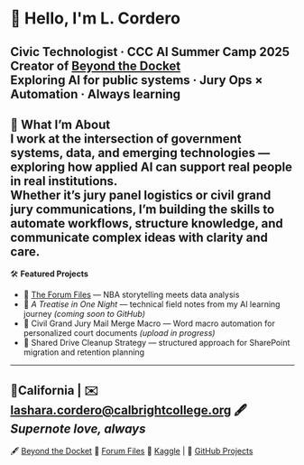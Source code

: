 # 👋 Hello, I'm L. Cordero

**Civic Technologist** · CCC AI Summer Camp 2025  
**Creator of [Beyond the Docket](https://sites.google.com/view/beyondthedocket/home)**  
Exploring AI for public systems · Jury Ops × Automation · Always learning
---
🧭 **What I’m About**  
I work at the intersection of government systems, data, and emerging technologies — exploring how applied AI can support real people in real institutions.  
Whether it’s jury panel logistics or civil grand jury communications, I’m building the skills to automate workflows, structure knowledge, and communicate complex ideas with clarity and care.
---
🛠️ **Featured Projects**
- 📂 [The Forum Files](https://theforumfiles.substack.com/) — NBA storytelling meets data analysis
- 🧠 *A Treatise in One Night* — technical field notes from my AI learning journey *(coming soon to GitHub)*
- 🧾 Civil Grand Jury Mail Merge Macro — Word macro automation for personalized court documents *(upload in progress)*
- 🧹 Shared Drive Cleanup Strategy — structured approach for SharePoint migration and retention planning
---
📍California | ✉️ lashara.cordero@calbrightcollege.org
🖋️ *Supernote love, always*
---
🖋️ [Beyond the Docket](https://sites.google.com/view/beyondthedocket/home) 🏀 [Forum Files](https://theforumfiles.substack.com/) 
🧪 [Kaggle](https://www.kaggle.com/earlgreyhot) | 📂 [GitHub Projects](https://github.com/earlgreyhot1701D) 

